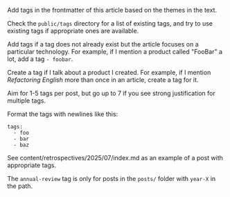 Add tags in the frontmatter of this article based on the themes in the text.

Check the `public/tags` directory for a list of existing tags, and try to use existing tags if appropriate ones are available.

Add tags if a tag does not already exist but the article focuses on a particular technology. For example, if I mention a product called "FooBar" a lot, add a tag `- foobar`.

Create a tag if I talk about a product I created. For example, if I mention _Refactoring English_ more than once in an article, create a tag for it.

Aim for 1-5 tags per post, but go up to 7 if you see strong justification for multiple tags.

Format the tags with newlines like this:

```
tags:
  - foo
  - bar
  - baz
```

See content/retrospectives/2025/07/index.md as an example of a post with appropriate tags.

The `annual-review` tag is only for posts in the `posts/` folder with `year-X` in the path.
